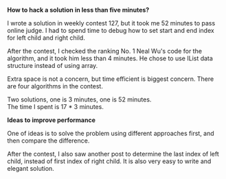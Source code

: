**How to hack a solution in less than five minutes?** <br>

I wrote a solution in weekly contest 127, but it took me 52 minutes to pass online judge. I had to spend time to debug how to set start and end index for left child and right child. <br>

After the contest, I checked the ranking No. 1 Neal Wu's code for the algorithm, and it took him less than 4 minutes. He chose to use IList<int> data structure instead of using array. <br>

Extra space is not a concern, but time efficient is biggest concern. There are four algorithms in the contest. <br>

Two solutions, one is 3 minutes, one is 52 minutes. <br> The time I spent is 17 * 3 minutes. <br>


**Ideas to improve performance**<br>

One of ideas is to solve the problem using different approaches first, and then compare the difference. <br>

After the contest, I also saw another post to determine the last index of left child, instead of first index of right child. It is also very easy to write and elegant solution. 





